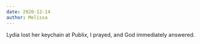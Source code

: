 ```yaml
---
date: 2020-12-14
author: Melissa
---
```

Lydia lost her keychain at Publix, I prayed, and God immediately answered.